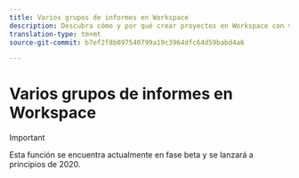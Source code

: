 ```yaml
---
title: Varios grupos de informes en Workspace
description: Descubra cómo y por qué crear proyectos en Workspace con varios grupos de informes
translation-type: tm+mt
source-git-commit: b7ef2f8b097540799a19c3964dfc64d59babd4a6

---
```



# Varios grupos de informes en Workspace

>[!IMPORTANT]
>Esta función se encuentra actualmente en fase beta y se lanzará a principios de 2020.

